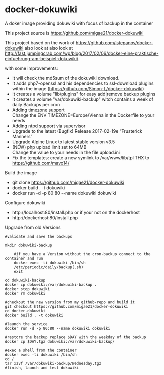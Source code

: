# docker-dokuwiki
A doker image providing dokuwiki with focus of backup in the container 

This project source is https://github.com/migae21/docker-dokuwiki

This project based on the work of https://github.com/istepanov/docker-dokuwiki also look at 
also look at http://fast.jumpingcrab.com/wp/blog/2017/02/06/docker-eine-praktische-einfuehrung-am-beispiel-dokuwiki/

with some improvements:
  * It will check the md5sum of the dokuwiki download.
  * It adds php7-openssl and his dependencies to ssl-download plugins within the image (https://github.com/Simon-L/docker-dokuwiki)
  * It creates a volume "lib/plugins" for easy add|remove|backup plugins
  * It creates a volume "var/dokuwiki-backup" witch contains a week of daily Backups per cron
  * Adding timezone support \
    Change the ENV TIMEZONE=Europe/Vienna in the Dockerfile to your needs
  * Adding ntpd support via supervisor
  * Upgrade to the latest (Bugfix) Release 2017-02-19e “Frusterick Manners”
  * Upgrade Alpine Linux to latest stable version v3.5
  * (NEW) php upload limit set to 64MB \
    Change the value to your needs in the file upload.ini
  * Fix the templates: create a new symlink to /var/www/lib/tpl  THX to https://github.com/mavx14/

Build the image

  * git clone https://github.com/migae21/docker-dokuwiki
  * docker build . -t dokuwiki
  * docker run -d -p 80:80 --name dokuwiki dokuwiki

Configure dokuwiki

  * http://localhost:80/install.php
    or if your not on the dockerhost
  * http://dockerhost:80/install.php

Upgrade from old Versions
```
#validate and save the backups

mkdir dokuwiki-backup

    #if you have a Version without the cron-backup connect to the container and run 
    docker exec -ti dokuwiki /bin/sh
    /etc/periodic/daily/backup(.sh)   
    exit

cd dokuwiki-backup
docker cp dokuwiki:/var/dokuwiki-backup .
docker stop dokuwiki
docker rm dokuwiki

#checkout the new version from my github-repo and build it
git checkout https://github.com/migae21/docker-dokuwiki
cd docker-dokuwiki
docker build . -t dokuwiki

#launch the service
docker run -d -p 80:80 --name dokuwiki dokuwiki

#restore the backup replace $DAY with the weekday of the backup
docker cp $DAY.tgz dokuwiki:/var/dokuwiki-backup/

#exec a shell from the container
docker exec -ti dokuwiki /bin/sh
cd /
tar xzvf /var/dokuwiki-backup/Wednesday.tgz
#finish, launch and test dokuwiki

```

